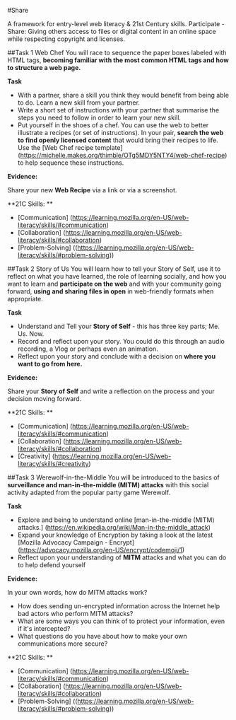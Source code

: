 #Share

A framework for entry-level web literacy & 21st Century skills. Participate - Share: Giving others access to files or digital content in an online space while respecting copyright and licenses.

##Task 1 Web Chef
You will race to sequence the paper boxes labeled with HTML tags, **becoming familiar with the most common HTML tags and how to structure a web page.**

**Task**

* With a partner, share a skill you think they would benefit from being able to do. Learn a new skill from your partner.
* Write a short set of instructions with your partner that summarise the steps you need to follow in order to learn your new skill.
* Put yourself in the shoes of a chef. You can use the web to better illustrate a recipes (or set of instructions). In your pair, **search the web to find openly licensed content** that would bring their recipes to life. Use the [Web Chef recipe template] (https://michelle.makes.org/thimble/OTg5MDY5NTY4/web-chef-recipe) to help sequence these instructions.

**Evidence:**

Share your new **Web Recipe** via a link or via a screenshot. 

**21C Skills: **

* [Communication] (https://learning.mozilla.org/en-US/web-literacy/skills/#communication)
* [Collaboration] (https://learning.mozilla.org/en-US/web-literacy/skills/#collaboration)
* [Problem-Solving] ((https://learning.mozilla.org/en-US/web-literacy/skills/#problem-solving))

##Task 2 Story of Us
You will learn how to tell your Story of Self, use it to reflect on what you have learned, the role of learning socially, and how you want to learn and **participate on the web** and with your community going forward, **using and sharing files in open** in web-friendly formats when appropriate.

**Task**

* Understand and Tell your **Story of Self** - this has three key parts; Me. Us. Now.
* Record and reflect upon your story. You could do this through an audio recording, a Vlog or perhaps even an animation.
* Reflect upon your story and conclude with a decision on **where you want to go from here.**

**Evidence:**

Share your **Story of Self** and write a reflection on the process and your decision moving forward.

**21C Skills: **

* [Communication] (https://learning.mozilla.org/en-US/web-literacy/skills/#communication)
* [Collaboration] (https://learning.mozilla.org/en-US/web-literacy/skills/#collaboration)
* [Creativity] (https://learning.mozilla.org/en-US/web-literacy/skills/#creativity)

##Task 3 Werewolf-in-the-Middle
You will be introduced to the basics of **surveillance and man-in-the-middle (MITM) attacks** with this social activity adapted from the popular party game Werewolf.

**Task**

* Explore and being to understand online [man-in-the-middle (MITM) attacks.] (https://en.wikipedia.org/wiki/Man-in-the-middle_attack)
* Expand your knowledge of Encryption by taking a look at the latest [Mozilla Advocacy Campaign - Encrypt] (https://advocacy.mozilla.org/en-US/encrypt/codemoji/1)
* Reflect upon your understanding of **MITM** attacks and what you can do to help defend yourself

**Evidence:**

In your own words, how do MITM attacks work?
* How does sending un-encrypted information across the Internet help bad actors who perform MITM attacks?
* What are some ways you can think of to protect your information, even if it's intercepted?
* What questions do you have about how to make your own communications more secure?

**21C Skills: **

* [Communication] (https://learning.mozilla.org/en-US/web-literacy/skills/#communication)
* [Collaboration] (https://learning.mozilla.org/en-US/web-literacy/skills/#collaboration)
* [Problem-Solving] ((https://learning.mozilla.org/en-US/web-literacy/skills/#problem-solving))

